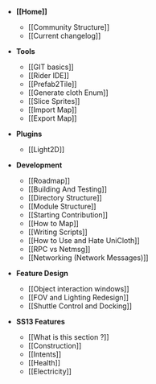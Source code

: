 * **[[Home]]**
    * [[Community Structure]]
    * [[Current changelog]]

* **Tools**
    * [[GIT basics]]
    * [[Rider IDE]]
    * [[Prefab2Tile]]
    * [[Generate cloth Enum]]
    * [[Slice Sprites]]
    * [[Import Map]]
    * [[Export Map]]

* **Plugins**
    * [[Light2D]] 

* **Development**
    * [[Roadmap]]
    * [[Building And Testing]]
    * [[Directory Structure]]
    * [[Module Structure]]
    * [[Starting Contribution]]
    * [[How to Map]]
    * [[Writing Scripts]]
    * [[How to Use and Hate UniCloth]]
    * [[RPC vs Netmsg]]
    * [[Networking (Network Messages)]]


* **Feature Design**
    * [[Object interaction windows]]
    * [[FOV and Lighting Redesign]]
    * [[Shuttle Control and Docking]]

* **SS13 Features**
    * [[What is this section ?]]
    * [[Construction]]
    * [[Intents]]
    * [[Health]]
    * [[Electricity]]